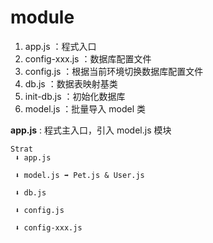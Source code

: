 # module

1. app.js             ：程式入口
2. config-xxx.js      ：数据库配置文件
3. config.js          ：根据当前环境切换数据库配置文件
4. db.js              ：数据表映射基类
5. init-db.js         ：初始化数据库
6. model.js           ：批量导入 model 类



**app.js** : 程式主入口，引入 model.js 模块

```Start
Strat 
 ⬇ app.js

 ⬇ model.js ➡ Pet.js & User.js

 ⬇ db.js

 ⬇ config.js

 ⬇ config-xxx.js
```



